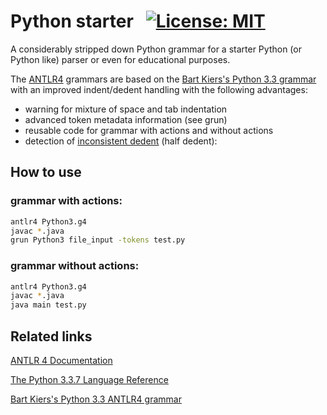 # Python starter &nbsp; [![License: MIT](https://img.shields.io/badge/License-MIT-yellow.svg)](https://opensource.org/licenses/MIT)

A considerably stripped down Python grammar for a starter Python (or Python like) parser or even for educational purposes. 

The [ANTLR4](https://www.antlr.org/) grammars are based on the [Bart Kiers's Python 3.3 grammar](https://github.com/bkiers/python3-parser) with an improved indent/dedent handling with the following advantages:
-  warning for mixture of space and tab indentation
-  advanced token metadata information (see grun)
-  reusable code for grammar with actions and without actions
-  detection of [inconsistent dedent](https://python.readthedocs.io/en/latest/reference/lexical_analysis.html#indentation) (half dedent):


## How to use
### grammar with actions:
```bash
antlr4 Python3.g4
javac *.java
grun Python3 file_input -tokens test.py
```

### grammar without actions:
```bash
antlr4 Python3.g4
javac *.java
java main test.py
```

## Related links

[ANTLR 4 Documentation](https://github.com/antlr/antlr4/blob/4.7.2/doc/index.md)

[The Python 3.3.7 Language Reference](https://docs.python.org/3.3/reference/grammar.html)

[Bart Kiers's Python 3.3 ANTLR4 grammar](https://github.com/bkiers/python3-parser)


